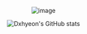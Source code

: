<div align="center">
  
  ![image](https://github.com/user-attachments/assets/29f442b8-ec5c-459e-aaa8-4b011acbaffe)
  
</div>




<div align="center">
  
  ![Dxhyeon's GitHub stats](https://github-readme-stats.vercel.app/api?username=Dxhyeon&show_icons=true&theme=radical)
  
</div>


